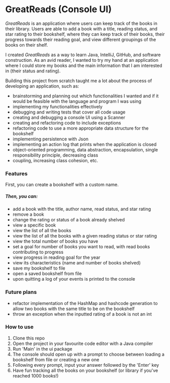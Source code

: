 # GreatReads (Console UI)

*GreatReads* is an application where users can keep track of the books in their library. Users are able to add a book 
with a title, reading status, and star rating to their bookshelf, where they can keep track of their books, their 
progress towards their reading goal, and view different groupings of the books on their shelf.

I created *GreatReads* as a way to learn Java, IntelliJ, GitHub, and software construction. As an avid reader, I wanted 
to try my hand at an application where I could store my books and the main information that I am interested in
(their status and rating).

Building this project from scratch taught me a lot about the process of developing an application, such as:
- brainstorming and planning out which functionalities I wanted and if it would be feasible with the language and program I was 
using
- implementing my functionalities effectively
- debugging and writing tests that cover all code usage
- creating and debugging a console UI using a Scanner
- creating and refactoring code to include exceptions
- refactoring code to use a more appropriate data structure for the bookshelf
- implementing persistence with Json
- implementing an action log that prints when the application is closed
- object-oriented programming, data abstraction, encapsulation, single responsibility principle, decreasing class 
- coupling, increasing class cohesion, etc.

### Features
First, you can create a bookshelf with a custom name.
##### Then, you can:
- add a book with the title, author name, read status, and star rating
- remove a book
- change the rating or status of a book already shelved
- view a specific book
- view the list of all the books
- view the list of all the books with a given reading status or star rating
- view the total number of books you have
- set a goal for number of books you want to read, with read books contributing to progress
- view progress in reading goal for the year
- view its characteristics (name and number of books shelved)
- save my bookshelf to file
- open a saved bookshelf from file
- upon quitting a log of your events is printed to the console

### Future plans
- refactor implementation of the HashMap and hashcode generation to allow two books with the same title to be on the bookshelf
- throw an exception when the inputted rating of a book is not an int

### How to use
1. Clone this repo
2. Open the project in your favourite code editor with a Java compiler
3. Run 'Main' in the ui package
4. The console should open up with a prompt to choose between loading a bookshelf from file or creating a new one
5. Following every prompt, input your answer followed by the 'Enter' key
6. Have fun tracking all the books on your bookshelf (or library if you've reached 1000 books!)
